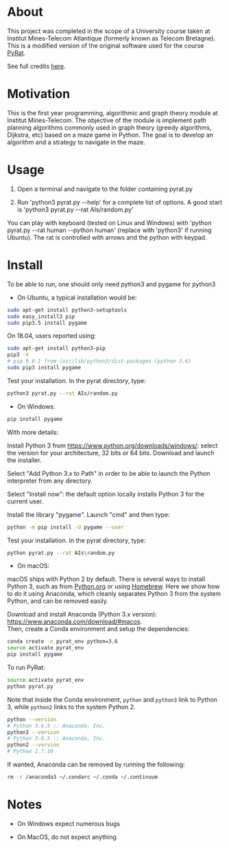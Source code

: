 # About
This project was completed in the scope of a University course taken at Institut Mines-Telecom Atlantique (formerly known as Telecom Bretagne).
This is a modified version of the original software used for the course [PyRat](http://formations.telecom-bretagne.eu/pyrat).

See full credits [here](http://formations.telecom-bretagne.eu/pyrat/?page_id=264).

# Motivation
This is the first year programming, algorithmic and graph theory module at Institut Mines-Telecom. The objective of the module is implement path planning algorithms commonly used in graph theory (greedy algorithms, Dijkstra, etc) based on a maze game in Python. The goal is to develop an algorithm and a strategy to navigate in the maze.

# Usage

1. Open a terminal and navigate to the folder containing pyrat.py

2. Run 'python3 pyrat.py --help' for a complete list of options. A good start is 'python3 pyrat.py --rat AIs/random.py'

You can play with keyboard (tested on Linux and Windows) with 'python pyrat.py --rat human --python human' (replace with 'python3' if running Ubuntu). The rat is controlled with arrows and the python with keypad.

# Install

To be able to run, one should only need python3 and pygame for python3

* On Ubuntu, a typical installation would be:

```bash
sudo apt-get install python3-setuptools
sudo easy_install3 pip
sudo pip3.5 install pygame
```

On 18.04, users reported using:

```bash
sudo apt-get install python3-pip
pip3 -V
# pip 9.0.1 from /usr/lib/python3/dist-packages (python 3.6)
sudo pip3 install pygame
```

Test your installation. In the pyrat directory, type:

```bash
python3 pyrat.py --rat AIs/random.py
```

* On Windows:

```bash
pip install pygame
```

With more details:

Install Python 3 from https://www.python.org/downloads/windows/: select the version for your architecture, 32 bits or
  64 bits. Download and launch the installer.

Select "Add Python 3.x to Path" in order to be able to launch the Python interpreter from any directory.

Select "Install now": the default option locally installs Python 3 for the current user.
  
Install the library "pygame". Launch "cmd" and then type:
```bash
python -m pip install -U pygame --user
```

Test your installation. In the pyrat directory, type:
```bash
python pyrat.py --rat AIs\random.py
```

* On macOS:

macOS ships with Python 2 by default. There is several ways to install Python 3, such as from [Python.org](https://www.python.org/downloads/release/python-370/) or using [Homebrew](https://brew.sh/). Here we show how to do it using Anaconda, which cleanly separates Python 3 from the system Python, and can be removed easily.

Download and install Anaconda (Python 3.x version): https://www.anaconda.com/download/#macos.  
Then, create a Conda environment and setup the dependencies:
```bash
conda create -n pyrat_env python=3.6
source activate pyrat_env
pip install pygame
```

To run PyRat:
```bash
source activate pyrat_env
python pyrat.py
```

Note that inside the Conda environment, `python` and `python3` link to Python 3, while `python2` links to the system Python 2.
```bash
python --version
# Python 3.6.5 :: Anaconda, Inc.
python3 --version
# Python 3.6.5 :: Anaconda, Inc.
python2 --version
# Python 2.7.10
```

If wanted, Anaconda can be removed by running the following:
```bash
rm -r /anaconda3 ~/.condarc ~/.conda ~/.continuum
```

# Notes

* On Windows expect numerous bugs

* On MacOS, do not expect anything
